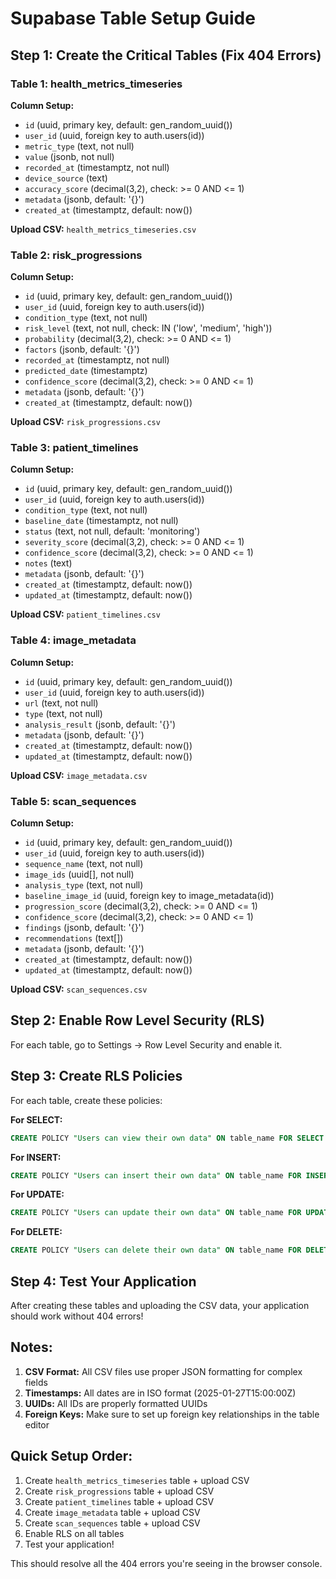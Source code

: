 # Supabase Table Setup Guide

## Step 1: Create the Critical Tables (Fix 404 Errors)

### Table 1: health_metrics_timeseries

**Column Setup:**
- `id` (uuid, primary key, default: gen_random_uuid())
- `user_id` (uuid, foreign key to auth.users(id))
- `metric_type` (text, not null)
- `value` (jsonb, not null)
- `recorded_at` (timestamptz, not null)
- `device_source` (text)
- `accuracy_score` (decimal(3,2), check: >= 0 AND <= 1)
- `metadata` (jsonb, default: '{}')
- `created_at` (timestamptz, default: now())

**Upload CSV:** `health_metrics_timeseries.csv`

### Table 2: risk_progressions

**Column Setup:**
- `id` (uuid, primary key, default: gen_random_uuid())
- `user_id` (uuid, foreign key to auth.users(id))
- `condition_type` (text, not null)
- `risk_level` (text, not null, check: IN ('low', 'medium', 'high'))
- `probability` (decimal(3,2), check: >= 0 AND <= 1)
- `factors` (jsonb, default: '{}')
- `recorded_at` (timestamptz, not null)
- `predicted_date` (timestamptz)
- `confidence_score` (decimal(3,2), check: >= 0 AND <= 1)
- `metadata` (jsonb, default: '{}')
- `created_at` (timestamptz, default: now())

**Upload CSV:** `risk_progressions.csv`

### Table 3: patient_timelines

**Column Setup:**
- `id` (uuid, primary key, default: gen_random_uuid())
- `user_id` (uuid, foreign key to auth.users(id))
- `condition_type` (text, not null)
- `baseline_date` (timestamptz, not null)
- `status` (text, not null, default: 'monitoring')
- `severity_score` (decimal(3,2), check: >= 0 AND <= 1)
- `confidence_score` (decimal(3,2), check: >= 0 AND <= 1)
- `notes` (text)
- `metadata` (jsonb, default: '{}')
- `created_at` (timestamptz, default: now())
- `updated_at` (timestamptz, default: now())

**Upload CSV:** `patient_timelines.csv`

### Table 4: image_metadata

**Column Setup:**
- `id` (uuid, primary key, default: gen_random_uuid())
- `user_id` (uuid, foreign key to auth.users(id))
- `url` (text, not null)
- `type` (text, not null)
- `analysis_result` (jsonb, default: '{}')
- `metadata` (jsonb, default: '{}')
- `created_at` (timestamptz, default: now())
- `updated_at` (timestamptz, default: now())

**Upload CSV:** `image_metadata.csv`

### Table 5: scan_sequences

**Column Setup:**
- `id` (uuid, primary key, default: gen_random_uuid())
- `user_id` (uuid, foreign key to auth.users(id))
- `sequence_name` (text, not null)
- `image_ids` (uuid[], not null)
- `analysis_type` (text, not null)
- `baseline_image_id` (uuid, foreign key to image_metadata(id))
- `progression_score` (decimal(3,2), check: >= 0 AND <= 1)
- `confidence_score` (decimal(3,2), check: >= 0 AND <= 1)
- `findings` (jsonb, default: '{}')
- `recommendations` (text[])
- `metadata` (jsonb, default: '{}')
- `created_at` (timestamptz, default: now())
- `updated_at` (timestamptz, default: now())

**Upload CSV:** `scan_sequences.csv`

## Step 2: Enable Row Level Security (RLS)

For each table, go to Settings → Row Level Security and enable it.

## Step 3: Create RLS Policies

For each table, create these policies:

**For SELECT:**
```sql
CREATE POLICY "Users can view their own data" ON table_name FOR SELECT USING (auth.uid() = user_id);
```

**For INSERT:**
```sql
CREATE POLICY "Users can insert their own data" ON table_name FOR INSERT WITH CHECK (auth.uid() = user_id);
```

**For UPDATE:**
```sql
CREATE POLICY "Users can update their own data" ON table_name FOR UPDATE USING (auth.uid() = user_id);
```

**For DELETE:**
```sql
CREATE POLICY "Users can delete their own data" ON table_name FOR DELETE USING (auth.uid() = user_id);
```

## Step 4: Test Your Application

After creating these tables and uploading the CSV data, your application should work without 404 errors!

## Notes:

1. **CSV Format:** All CSV files use proper JSON formatting for complex fields
2. **Timestamps:** All dates are in ISO format (2025-01-27T15:00:00Z)
3. **UUIDs:** All IDs are properly formatted UUIDs
4. **Foreign Keys:** Make sure to set up foreign key relationships in the table editor

## Quick Setup Order:

1. Create `health_metrics_timeseries` table + upload CSV
2. Create `risk_progressions` table + upload CSV
3. Create `patient_timelines` table + upload CSV
4. Create `image_metadata` table + upload CSV
5. Create `scan_sequences` table + upload CSV
6. Enable RLS on all tables
7. Test your application!

This should resolve all the 404 errors you're seeing in the browser console.
